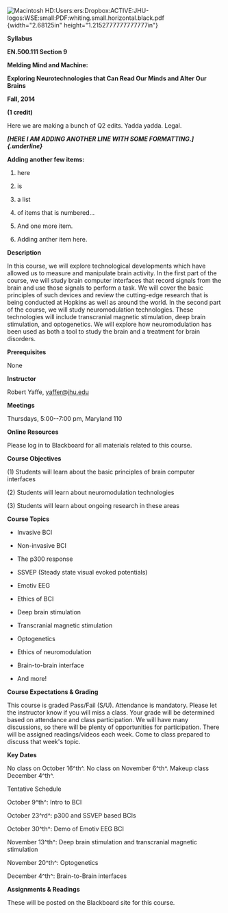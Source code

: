 ![Macintosh
HD:Users:ers:Dropbox:ACTIVE:JHU-logos:WSE:small:PDF:whiting.small.horizontal.black.pdf](media/image1.wmf){width="2.68125in"
height="1.2152777777777777in"}

**Syllabus**

**EN.500.111 Section 9**

**Melding Mind and Machine:**

**Exploring Neurotechnologies that Can Read Our Minds and Alter Our
Brains**

**Fall, 2014**

**(1 credit)**

Here we are making a bunch of Q2 edits. Yadda yadda. Legal.

***[HERE I AM ADDING ANOTHER LINE WITH SOME FORMATTING.]{.underline}***

**Adding another few items:**

1.  here

2.  is

3.  a list

4.  of items that is numbered...

5.  And one more item.

6.  Adding anther item here.

**Description**

In this course, we will explore technological developments which have
allowed us to measure and manipulate brain activity. In the first part
of the course, we will study brain computer interfaces that record
signals from the brain and use those signals to perform a task. We will
cover the basic principles of such devices and review the cutting-edge
research that is being conducted at Hopkins as well as around the world.
In the second part of the course, we will study neuromodulation
technologies. These technologies will include transcranial magnetic
stimulation, deep brain stimulation, and optogenetics. We will explore
how neuromodulation has been used as both a tool to study the brain and
a treatment for brain disorders.

**Prerequisites**

None

**Instructor**

Robert Yaffe, <yaffer@jhu.edu>

**Meetings**

Thursdays, 5:00--7:00 pm, Maryland 110

**Online Resources**

Please log in to Blackboard for all materials related to this course.

**Course Objectives**

(1) Students will learn about the basic principles of brain computer
    interfaces

(2) Students will learn about neuromodulation technologies

(3) Students will learn about ongoing research in these areas

**Course Topics**

-   Invasive BCI

-   Non-invasive BCI

-   The p300 response

-   SSVEP (Steady state visual evoked potentials)

-   Emotiv EEG

-   Ethics of BCI

-   Deep brain stimulation

-   Transcranial magnetic stimulation

-   Optogenetics

-   Ethics of neuromodulation

-   Brain-to-brain interface

-   And more!

**Course Expectations & Grading**

This course is graded Pass/Fail (S/U). Attendance is mandatory. Please
let the instructor know if you will miss a class. Your grade will be
determined based on attendance and class participation. We will have
many discussions, so there will be plenty of opportunities for
participation. There will be assigned readings/videos each week. Come to
class prepared to discuss that week's topic.

**Key Dates**

No class on October 16^th^. No class on November 6^th^. Makeup class
December 4^th^.

Tentative Schedule

October 9^th^: Intro to BCI

October 23^rd^: p300 and SSVEP based BCIs

October 30^th^: Demo of Emotiv EEG BCI

November 13^th^: Deep brain stimulation and transcranial magnetic
stimulation

November 20^th^: Optogenetics

December 4^th^: Brain-to-Brain interfaces

**Assignments & Readings**

These will be posted on the Blackboard site for this course.
